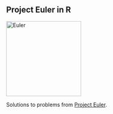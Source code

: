 ## Project Euler in R

<img src="http://images.fineartamerica.com/images-medium-large/1-leonard-euler-1707-1783-granger.jpg" alt="Euler" style="width: 200px;"/>

Solutions to problems from [Project Euler](http://projecteuler.net/).
